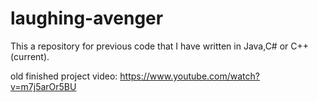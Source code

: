 laughing-avenger
================
This a repository for previous code that I have written in Java,C# or C++(current).

old finished project video: https://www.youtube.com/watch?v=m7j5arOr5BU
